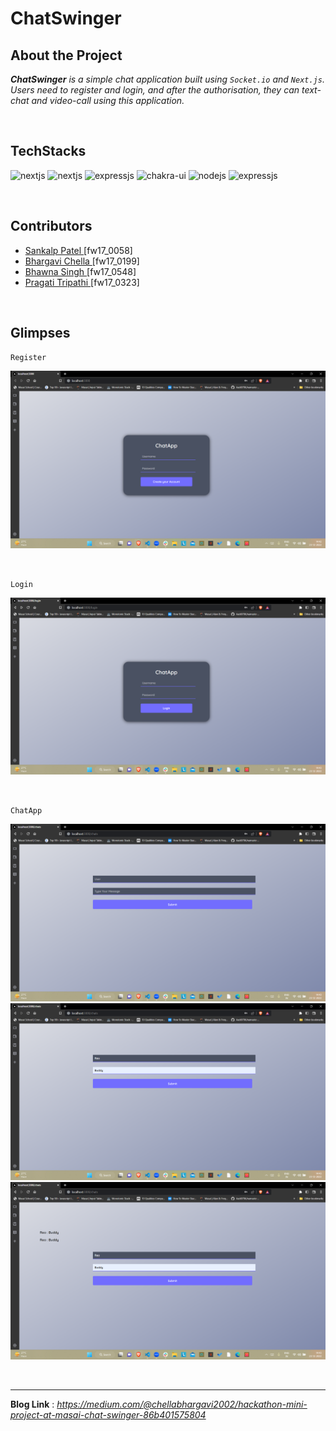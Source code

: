 # **ChatSwinger**

## **About the Project**

_**ChatSwinger** is a simple chat application built using `Socket.io` and `Next.js`. Users need to register and login, and after the authorisation, they can text-chat and video-call using this application._

<br/>

## **TechStacks**

 <p>
  <img src="https://img.shields.io/badge/Next.js-000000?style=for-the-badge&logo=nextdotjs&logoColor=white" alt="nextjs"/>
  <img src="https://img.shields.io/badge/Socket.io-3b3b3b?style=for-the-badge&logo=socketdotio&logoColor=white" alt="nextjs"/>
  <img src="https://img.shields.io/badge/WebRTC-bf0000?style=for-the-badge&logo=webrtc&logoColor=white" alt="expressjs"/>
  <img src="https://img.shields.io/badge/Chakra%20UI-27bdb1?style=for-the-badge&logo=chakraui&logoColor=white" alt="chakra-ui" />
  <img src="https://img.shields.io/badge/Node.js-70a760?style=for-the-badge&logo=nodedotjs&logoColor=white" alt="nodejs" />
  <img src="https://img.shields.io/badge/Express.js-000000?style=for-the-badge&logo=express&logoColor=white" alt="expressjs"/>
 </p>

<br/>

## **Contributors**
<ul>
   <li> <a href="https://github.com/Sankalp2009"> Sankalp Patel </a> [fw17_0058] </li>
   <li> <a href="https://github.com/bhargavi35"> Bhargavi Chella </a> [fw17_0199] </li>
   <li> <a href="https://github.com/Bhawna32"> Bhawna Singh </a> [fw17_0548]
  <li><a href="https://github.com/pragati-tripathi05"> Pragati Tripathi </a> [fw17_0323]</li>
</ul>

<br/>

## **Glimpses**
`Register`

![Register](https://github.com/Bhawna32/ChatSwinger/blob/main/Frontend/public/pic1.png)

<br/>

`Login`

![Login](https://github.com/Bhawna32/ChatSwinger/blob/main/Frontend/public/pic2.png)

<br/>

`ChatApp`

![ChatApp](https://github.com/Bhawna32/ChatSwinger/blob/main/Frontend/public/pic3.png)
![ChatApp](https://github.com/Bhawna32/ChatSwinger/blob/main/Frontend/public/pic4.png)
![ChatApp](https://github.com/Bhawna32/ChatSwinger/blob/main/Frontend/public/pic5.png)

<br/>



---
**Blog Link** : _https://medium.com/@chellabhargavi2002/hackathon-mini-project-at-masai-chat-swinger-86b401575804_
